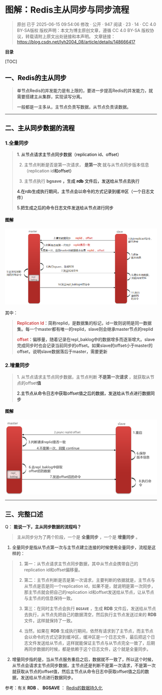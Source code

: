 # 图解：Redis主从同步与同步流程

> 原创 已于 2025-06-15 09:54:06 修改 · 公开 · 947 阅读 · 23 · 14 · CC 4.0 BY-SA版权 版权声明：本文为博主原创文章，遵循 CC 4.0 BY-SA 版权协议，转载请附上原文出处链接和本声明。
> 文章链接：https://blog.csdn.net/lyh2004_08/article/details/148666417

**目录**

[TOC]



## <span style="color:black">一、Redis的主从同步</span>

> <span style="color:#262626">单节点</span><span style="color:#262626">Redis</span><span style="color:#262626">的并发能力是有上限的，要进一步提高</span><span style="color:#262626">Redis</span><span style="color:#262626">的并发能力，就需要搭建主从集群，实现读写分离。</span>
> 
> <span style="color:#262626">一般都是一主多从，主节点负责写数据，从节点负责读数据。</span>

---

## <span style="color:black">二、主从同步数据的流程</span>

###  **1.全量同步** 

> <span style="color:black">1. 从节点请求主节点同步数据（</span><span style="color:black">replication id</span><span style="color:black">、</span><span style="color:black">offset</span><span style="color:black">）</span>
> 
> 2. 主节点判断是否是第一次请求， **是第一次** 就与从节点同步版本信息（replication id<span style="color:black">和</span><span style="color:black">offset</span><span style="color:black">）</span>
> 
> 3. 主节点执行 **bgsave** <span style="color:black">，生成</span> **<span style="color:black">rdb</span>** <span style="color:black">文件后，发送给从节点去执行</span>
> 
> <span style="color:black">4.</span><span style="color:black">在</span><span style="color:black">rdb</span><span style="color:black">生成执行期间，主节点会以命令的方式记录到缓冲区（一个日志文件）</span>
> 
> <span style="color:black">5.</span><span style="color:black">把生成之后的命令日志文件发送给从节点进行同步</span>

#### <span style="color:black">图解</span>

 <img src="./assets/008_1.png" alt="" style="max-height:489px; box-sizing:content-box;" />

其中：

> <span style="color:#c00000">Replication Id</span><span style="color:#262626">：简称</span><span style="color:#262626">replid</span><span style="color:#262626">，是数据集的标记，</span><span style="color:#262626">id</span><span style="color:#262626">一致则说明是同一数据集。每一个</span><span style="color:#262626">master</span><span style="color:#262626">都有唯一的</span><span style="color:#262626">replid</span><span style="color:#262626">，</span><span style="color:#262626">slave</span><span style="color:#262626">则会继承</span><span style="color:#262626">master</span><span style="color:#262626">节点的</span><span style="color:#262626">replid</span>
> 
> <span style="color:#c00000">offset</span><span style="color:#262626">：偏移量，随着记录在</span><span style="color:#262626">repl_baklog</span><span style="color:#262626">中的数据增多而逐渐增大。</span><span style="color:#262626">slave</span><span style="color:#262626">完成同步时也会记录当前同步的</span><span style="color:#262626">offset</span><span style="color:#262626">。如果</span><span style="color:#262626">slave</span><span style="color:#262626">的</span><span style="color:#262626">offset</span><span style="color:#262626">小于</span><span style="color:#262626">master</span><span style="color:#262626">的</span><span style="color:#262626">offset</span><span style="color:#262626">，说明</span><span style="color:#262626">slave</span><span style="color:#262626">数据落后于</span><span style="color:#262626">master</span><span style="color:#262626">，需要更新</span>

###  **2.增量同步** 

> 1. 从节点请求主节点同步数据，主节点判断 **不是第一次请求** ，就获取从节点的offset<span style="color:black">值</span>
> 
> <span style="color:black">2.</span><span style="color:black">主节点从命令日志中获取</span><span style="color:black">offset</span><span style="color:black">值之后的数据，发送给从节点进行数据同步</span>

#### <span style="color:black">图解</span>

 <img src="./assets/008_2.png" alt="主从增量同步(slave重启或后期数据变化)" style="max-height:583px; box-sizing:content-box;" />

---

## 三、完整口述

Q： **能说一下，主从同步数据的流程吗？** 

> 主从同步分为了两个阶段，一个是 **全量同步** ，一个是 **增量同步** 。
> 
> 

1. 全量同步是指从节点第一次与主节点建立连接的时候使用全量同步，流程是这样的：
> 
>    1. 第一：从节点请求主节点同步数据，其中从节点会携带自己的replication id和offset偏移量。
> 
>    2. 第二：主节点判断是否是第一次请求，主要判断的依据就是，主节点与从节点是否是同一个replication id，如果不是，就说明是第一次同步，那主节点就会把自己的replication id和offset发送给从节点，让从节点与主节点的信息保持一致。
> 
>    3. 第三：在同时主节点会执行 **`BGSAVE`** ，生成 **RDB** 文件后，发送给从节点去执行，从节点先把自己的数据清空，然后执行主节点发送过来的 **RDB** 文件，这样就保持了一致。
> 
>    4. 当然，如果在 **RDB** 生成执行期间，依然有请求到了主节点，而主节点会以命令的方式记录到缓冲区，缓冲区是一个日志文件，最后把这个日志文件发送给从节点，这样就能保证主节点与从节点完全一致了，后期再同步数据的时候，都是依赖于这个日志文件，这个就是全量同步。
> 
> 

2. 增量同步指的是，当从节点服务重启之后，数据就不一致了，所以这个时候，从节点会请求主节点同步数据，主节点还是判断不是第一次请求，不是第一次就获取从节点的offset值，然后主节点从命令日志中获取offset值之后的数据，发送给从节点进行数据同步。

参考：有关 **RDB** 、 **BGSAVE** ： [Redis的数据持久化](https://blog.csdn.net/lyh2004_08/article/details/148606461) 